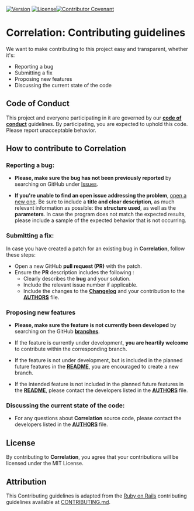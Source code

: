 [![Version](<https://img.shields.io/badge/version-1.0.0(RC6)-green>)](<https://img.shields.io/badge/version-1.0.0(RC6)-green>) [![License](https://img.shields.io/badge/license-MIT-brightgreen)](https://img.shields.io/badge/license-MIT-brightgreen)[![Contributor Covenant](https://img.shields.io/badge/Contributor%20Covenant-2.0-4baaaa.svg)](code_of_conduct.md)

# Correlation: Contributing guidelines

We want to make contributing to this project easy and transparent, whether it's:

- Reporting a bug
- Submitting a fix
- Proposing new features
- Discussing the current state of the code

## Code of Conduct

This project and everyone participating in it are governed by our [**code of conduct**](https://github.com/Isurwars/Correlation/blob/main/CODE_OF_CONDUCT.md) guidelines. By participating, you are expected to uphold this code. Please report unacceptable behavior.

## How to contribute to **Correlation**

### **Reporting a bug:**

- **Please, make sure the bug has not been previously reported** by searching on GitHub under [Issues](https://github.com/Isurwars/Correlation/issues).

- **If you're unable to find an open issue addressing the problem**, [open a new one](https://github.com/Isurwars/Correlation/issues/new). Be sure to include a **title and clear description**, as much relevant information as possible: the **structure used**, as well as the **parameters**. In case the program does not match the expected results, please include a sample of the expected behavior that is not occurring.

### **Submitting a fix:**

In case you have created a patch for an existing bug in **Correlation**, follow these steps:

- Open a new GitHub **pull request (PR)** with the patch.
- Ensure the **PR** description includes the following :
  - Clearly describes the **bug** and your solution.
  - Include the relevant issue number if applicable.
  - Include the changes to the [**Changelog**](https://github.com/Isurwars/Correlation/blob/main/ChangeLog) and your contribution to the [**AUTHORS**](https://github.com/Isurwars/Correlation/blob/main/AUTHORS) file.

### **Proposing new features**

- **Please, make sure the feature is not currently been developed** by searching on the GitHub [**branches**](https://github.com/Isurwars/Correlation/branches).
- If the feature is currently under development, **you are heartily welcome** to contribute within the corresponding branch.

- If the feature is not under development, but is included in the planned future features in the [**README**](https://github.com/Isurwars/Correlation/blob/main/README.md), you are encouraged to create a new branch.

- If the intended feature is not included in the planned future features in the [**README**](https://github.com/Isurwars/Correlation/blob/main/README.md), please contact the developers listed in the [**AUTHORS**](https://github.com/Isurwars/Correlation/blob/main/AUTHORS) file.

### **Discussing the current state of the code:**

- For any questions about **Correlation** source code, please contact the developers listed in the [**AUTHORS**](https://github.com/Isurwars/Correlation/blob/main/AUTHORS) file.

## License

By contributing to **Correlation**, you agree that your contributions will be licensed under the MIT License.

## Attribution

This Contributing guidelines is adapted from the [Ruby on Rails](https://rubyonrails.org/) contributing guidelines available at
[CONTRIBUTING.md](https://github.com/rails/rails/blob/main/CONTRIBUTING.md).
